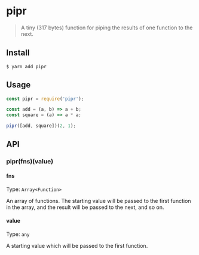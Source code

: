 # pipr

> A tiny (317 bytes) function for piping the results of one function to the next.

## Install

```
$ yarn add pipr
```

## Usage

```js
const pipr = require('pipr');

const add = (a, b) => a + b;
const square = (a) => a * a;

pipr([add, square])(2, 1);
```

## API

### pipr(fns)(value)

#### fns

Type: `Array<Function>`

An array of functions. The starting value will be passed to the first function in the array, and the result will be passed to the next, and so on.

#### value

Type: `any`

A starting value which will be passed to the first function.
